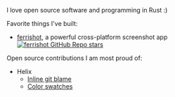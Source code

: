 ---
---

I love open source software and programming in Rust :)

Favorite things I've built:

- [ferrishot](https://ferrishot.com), a powerful cross-platform screenshot app[![ferrishot GitHub Repo stars](https://img.shields.io/github/stars/nik-rev/ferrishot)](https://github.com/nik-rev/ferrishot)

Open source contributions I am most proud of:

- Helix
  - [Inline git blame](https://github.com/helix-editor/helix/pull/13133)
  - [Color swatches](https://github.com/helix-editor/helix/pull/12308)
